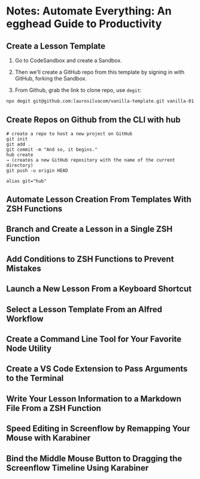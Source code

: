 # Notes: Automate Everything: An egghead Guide to Productivity

## Create a Lesson Template

1. Go to CodeSandbox and create a Sandbox.

2. Then we'll create a GitHub repo from this template by signing in with GitHub, forking the Sandbox.

3. From Github, grab the link to clone repo, use `degit`:

```bash
npx degit git@github.com:laurosilvacom/vanilla-template.git vanilla-01
```

## Create Repos on Github from the CLI with hub

```
# create a repo to host a new project on GitHub
git init
git add .
git commit -m "And so, it begins."
hub create
→ (creates a new GitHub repository with the name of the current directory)
git push -u origin HEAD
```

```
alias git="hub"
```

## Automate Lesson Creation From Templates With ZSH Functions

## Branch and Create a Lesson in a Single ZSH Function

## Add Conditions to ZSH Functions to Prevent Mistakes

## Launch a New Lesson From a Keyboard Shortcut

## Select a Lesson Template From an Alfred Workflow

## Create a Command Line Tool for Your Favorite Node Utility

## Create a VS Code Extension to Pass Arguments to the Terminal

## Write Your Lesson Information to a Markdown File From a ZSH Function

## Speed Editing in Screenflow by Remapping Your Mouse with Karabiner

## Bind the Middle Mouse Button to Dragging the Screenflow Timeline Using Karabiner
